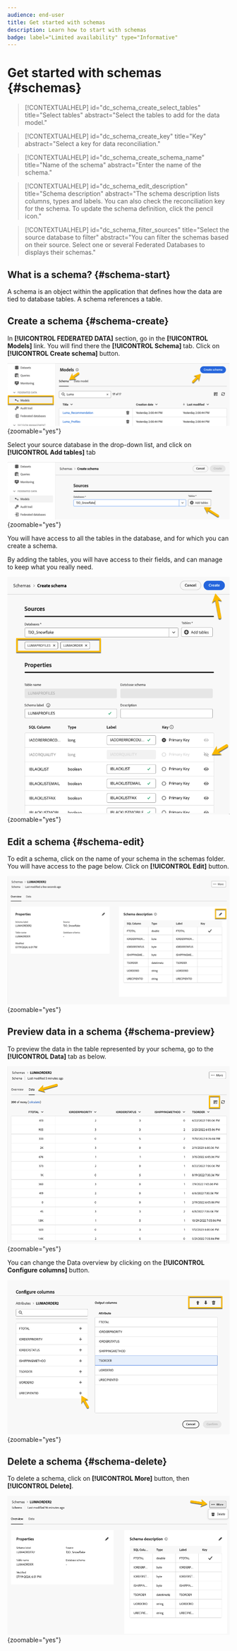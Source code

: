 ```yaml
---
audience: end-user
title: Get started with schemas
description: Learn how to start with schemas
badge: label="Limited availability" type="Informative"
---
```

# Get started with schemas {#schemas}


>[!CONTEXTUALHELP]
>id="dc_schema_create_select_tables"
>title="Select tables"
>abstract="Select the tables to add for the data model."

>[!CONTEXTUALHELP]
>id="dc_schema_create_key"
>title="Key"
>abstract="Select a key for data reconciliation."

>[!CONTEXTUALHELP]
>id="dc_schema_create_schema_name"
>title="Name of the schema"
>abstract="Enter the name of the schema."


>[!CONTEXTUALHELP]
>id="dc_schema_edit_description"
>title="Schema description"
>abstract="The schema description lists columns, types and labels. You can also check the reconciliation key for the schema. To update the schema definition, click the pencil icon."

>[!CONTEXTUALHELP]
>id="dc_schema_filter_sources"
>title="Select the source database to filter"
>abstract="You can filter the schemas based on their source. Select one or several Federated Databases to displays their schemas."


## What is a schema? {#schema-start}

A schema is an object within the application that defines how the data are tied to database tables. 
A schema references a table. 

## Create a schema {#schema-create}

In **[!UICONTROL FEDERATED DATA]** section, go in the **[!UICONTROL Models]** link. You will find there the **[!UICONTROL Schema]** tab.
Click on **[!UICONTROL Create schema]** button.

![](assets/schema_create.png){zoomable="yes"}

Select your source database in the drop-down list, and click on **[!UICONTROL Add tables]** tab

![](assets/schema_tables.png){zoomable="yes"}

You will have access to all the tables in the database, and for which you can create a schema.

By adding the tables, you will have access to their fields, and can manage to keep what you really need.

![](assets/schema_fields.png){zoomable="yes"}

## Edit a schema {#schema-edit}

To edit a schema, click on the name of your schema in the schemas folder. You will have access to the page below.
Click on **[!UICONTROL Edit]** button.

![](assets/schema_edit.png){zoomable="yes"}

## Preview data in a schema {#schema-preview}

To preview the data in the table represented by your schema, go to the **[!UICONTROL Data]** tab as below.

![](assets/schema_data.png){zoomable="yes"}

You can change the Data overview by clicking on the **[!UICONTROL Configure columns]** button.

![](assets/schema_columns.png){zoomable="yes"}

## Delete a schema {#schema-delete}

To delete a schema, click on **[!UICONTROL More]** button, then **[!UICONTROL Delete]**.

![](assets/schema_delete.png){zoomable="yes"}